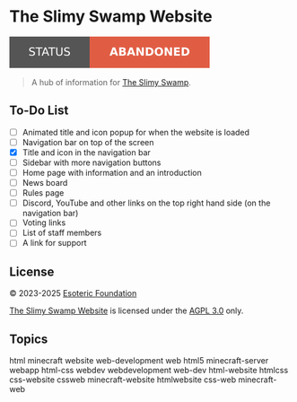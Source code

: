 # The Slimy Swamp Website

[![Project Status: Abandoned](./assets/images/badges/status.svg)](./)

> A hub of information for [The Slimy Swamp](https://www.github.com/TheSlimySwamp).

## To-Do List

- [ ] Animated title and icon popup for when the website is loaded
- [ ] Navigation bar on top of the screen
- [X] Title and icon in the navigation bar
- [ ] Sidebar with more navigation buttons
- [ ] Home page with information and an introduction
- [ ] News board
- [ ] Rules page
- [ ] Discord, YouTube and other links on the top right hand side (on the navigation bar)
- [ ] Voting links
- [ ] List of staff members
- [ ] A link for support

## License

&copy; 2023-2025 [Esoteric Foundation](https://esoteric.foundation)

[The Slimy Swamp Website](/) is licensed under the [AGPL 3.0](./LICENSE) only.

## Topics

html minecraft website web-development web html5 minecraft-server webapp html-css webdev webdevelopment web-dev html-website htmlcss css-website cssweb minecraft-website htmlwebsite css-web minecraft-web
